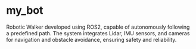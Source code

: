 # my_bot
 Robotic Walker developed using ROS2, capable of autonomously following a predefined path. The system integrates Lidar, IMU sensors, and cameras for navigation and obstacle avoidance, ensuring safety and reliability.
